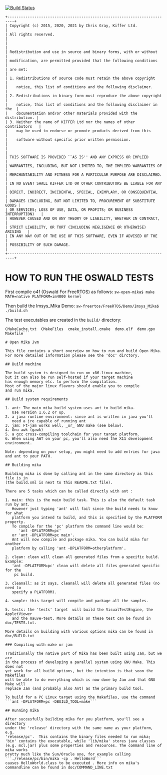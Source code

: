 [![Build Status](https://travis-ci.org/kifferltd/open-mika.svg?branch=master)](https://travis-ci.org/kifferltd/open-mika)

```
+-------------------------------------------------------------------------+
| Copyright (c) 2015, 2020, 2021 by Chris Gray, Kiffer Ltd.               |
| All rights reserved.                                                    |
|                                                                         |
| Redistribution and use in source and binary forms, with or without      |
| modification, are permitted provided that the following conditions      |
| are met:                                                                |
| 1. Redistributions of source code must retain the above copyright       |
|    notice, this list of conditions and the following disclaimer.        |
| 2. Redistributions in binary form must reproduce the above copyright    |
|    notice, this list of conditions and the following disclaimer in the  |
|    documentation and/or other materials provided with the distribution. |
| 3. Neither the name of KIFFER Ltd nor the names of other contributors   |
|    may be used to endorse or promote products derived from this         |
|    software without specific prior written permission.                  |
|                                                                         |
| THIS SOFTWARE IS PROVIDED ``AS IS'' AND ANY EXPRESS OR IMPLIED          |
| WARRANTIES, INCLUDING, BUT NOT LIMITED TO, THE IMPLIED WARRANTIES OF    |
| MERCHANTABILITY AND FITNESS FOR A PARTICULAR PURPOSE ARE DISCLAIMED.    |
| IN NO EVENT SHALL KIFFER LTD OR OTHER CONTRIBUTORS BE LIABLE FOR ANY    |
| DIRECT, INDIRECT, INCIDENTAL, SPECIAL, EXEMPLARY, OR CONSEQUENTIAL      |
| DAMAGES (INCLUDING, BUT NOT LIMITED TO, PROCUREMENT OF SUBSTITUTE GOODS |
| OR SERVICES; LOSS OF USE, DATA, OR PROFITS; OR BUSINESS INTERRUPTION)   |
| HOWEVER CAUSED AND ON ANY THEORY OF LIABILITY, WHETHER IN CONTRACT,     |
| STRICT LIABILITY, OR TORT (INCLUDING NEGLIGENCE OR OTHERWISE) ARISING   |
| IN ANY WAY OUT OF THE USE OF THIS SOFTWARE, EVEN IF ADVISED OF THE      |
| POSSIBILITY OF SUCH DAMAGE.                                             |
+-------------------------------------------------------------------------+
```

# HOW TO RUN THE OSWALD TESTS

First compile o4f (Oswald For FreeRTOS) as follows:
```sw-open-mika$ make MATH=native PLATFORM=im4000 kernel ```

Then build the Imsys_Mika Demo:
```sw-freertos/FreeRTOS/Demo/Imsys_Mika$ ./build.sh```

The test executables are created in the ```build/``` directory:
```sw-freertos/FreeRTOS/Demo/Imsys_Mika$ ls build
CMakeCache.txt  CMakeFiles  cmake_install.cmake  demo.elf  demo.gpx  Makefile```

# Open Mika Jvm

This file contains a short overview on how to run and build Open Mika. 
For more detailed information please see the 'doc' dirctory.

## Build machine

The build system is designed to run on x86-linux machine,
but it can also be run self-hosted if your target machine
has enough memory etc. to perform the compilation.
Most of the major linux flavors should enable you to compile
and run mika. 

## Build system requirements

1. ant: The main mika build system uses ant to build mika.  
   Use version 1.6.2 or up.
2. a java runtime environment: since ant is written in java you'll
   need a jre capable of running ant
3. jam: Ft-jam works well, _or_ GNU make (see below). 
4. Gnu awk (gawk)
5. a gcc cross-compiling toolchain for your target platform.
6. When using AWT on your pc, you'll also need the X11 development environment.

Note: depending on your setup, you might need to add entries for java and ant to your PATH.

## Building mika

Building mika is done by calling ant in the same directory as this file is in
(the build.xml is next to this README.txt file). 

There are 5 tasks which can be called directly with ant :

1. main: this is the main build task. This is also the default task run by ant.
   However just typing 'ant' will fail since the build needs to know for what
   platform you intend to build, and this is specified by the PLATFORM property.
   To compile for the 'pc' platform the command line would be: 
      'ant -DPLATFORM=pc' 
   or 'ant -DPLATFORM=pc main'.
   Ant will now compile and package mika. You can build mika for another
   platform by calling 'ant -DPLATFORM=otherplatform'.

2. clean: clean will clean all generated files from a specific build. Example:
   'ant -DPLATFORM=pc' clean will delete all files generated specific for the
    pc build.

3. cleanall: as it says, cleanall will delete all generated files (no need to
   specify a PLATFORM).

4. sample: this target will compile and package all the samples.

5. tests: the 'tests' target  will build the VisualTestEngine, the AppletViewer 
   and the mauve-test. More details on these test can be found in doc/TESTS.txt.

More details on building with various options mika can be found in doc/BUILD.txt

### Compiling with make or jam

Traditionally the native part of Mika has been built using Jam, but we are
in the process of developing a parallel system using GNU Make. This does not
yet work for all build options, but the intention is that soon the Makefiles
will be able to do everything which is now done by Jam and that GNU Make will
replace Jam (and probably also Ant) as the primary build tool.

To build for a PC Linux target using the Makefiles, use the command
```ant -DPLATFORM=pc -DBUILD_TOOL=make```

## Running mika

After succesfully building mika for you platform, you'll see a directory 
under the 'release' directory with the same name as your platform, e.g.
'release/pc'.  This contains the binary files needed to run mika;
'bin' contains the executable, while 'lib/mika' stores java classes
(e.g. mcl.jar) plus some properties and resources. The command line of mika works
pretty much like the Sun/Oracle one, for example calling 
```./release/pc/bin/mika -cp . HelloWord```
causes HelloWorld.class to be executed . More info on mika's commandline can be found in doc/COMMAND_LINE.txt



 
 

 
   

